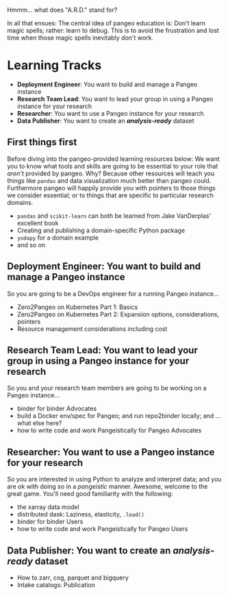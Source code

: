 Hmmm... what does "A.R.D." stand for?


In all that ensues: The central idea of pangeo education is: Don't learn magic spells; rather: learn to debug.
This is to avoid the frustration and lost time when those magic spells inevitably don't work.


# Learning Tracks


- **Deployment Engineer**: You want to build and manage a Pangeo instance
- **Research Team Lead**: You want to lead your group in using a Pangeo instance for your research
- **Researcher**: You want to use a Pangeo instance for your research
- **Data Publisher**: You want to create an ***analysis-ready*** dataset


## First things first

Before diving into the pangeo-provided learning resources below: We want you to know what 
tools and skills are going to be essential to your role that *aren't* provided by pangeo. 
Why? Because other resources will teach you things like `pandas` and data visualization much
better than pangeo could. Furthermore pangeo will happily provide you with pointers to 
those things we consider essential; or to things that are specific to particular research
domains. 

* `pandas` and `scikit-learn` can both be learned from Jake VanDerplas' excellent book
* Creating and publishing a domain-specific Python package
* `yodapy` for a domain example
* and so on


## Deployment Engineer: You want to build and manage a Pangeo instance


So you are going to be a DevOps engineer for a running Pangeo instance...


* Zero2Pangeo on Kubernetes Part 1: Basics
* Zero2Pangeo on Kubernetes Part 2: Expansion options, considerations, pointers
* Resource management considerations including cost


## Research Team Lead: You want to lead your group in using a Pangeo instance for your research


So you and your research team members are going to be working on a Pangeo instance...


* binder for binder Advocates
* build a Docker env/spec for Pangeo; and run repo2binder locally; and ... what else here?
* how to write code and work Pangeistically for Pangeo Advocates


## Researcher: You want to use a Pangeo instance for your research

So you are interested in using Python to analyze and interpret data; and you are ok with 
doing so in a *pangeistic* manner. Awesome, welcome to the great game. You'll need good
familiarity with the following:

* the xarray data model
* distributed dask: Laziness, elasticity, `.load()`
* binder for binder Users
* how to write code and work Pangeistically for Pangeo Users


## Data Publisher: You want to create an ***analysis-ready*** dataset


* How to zarr, cog, parquet and bigquery
* Intake catalogs: Publication
